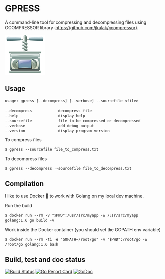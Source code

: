 # GPRESS

A command-line tool for compressing and decompressing files using GCOMPRESSOR library (https://github.com/jkulak/gcompressor).

![](https://raw.githubusercontent.com/jkulak/gpress/master/resources/compress.png)

## Usage

```
usage: gpress [--decompress] [--verbose] --sourcefile <file>

--decompress            decompress file
--help                  display help
--sourcefile            file to be compressed or decompressed
--verbose               add debug output
--version               display program version
```

To compress files
```
$ gpress --sourcefile file_to_compress.txt
```

To decompress files
```
$ gpress --decompress --sourcefile file_to_decompress.txt
```

## Compilation

I like to use Docker 🐳 to work with Golang on my local dev machine.

Run the build

```
$ docker run --rm -v "$PWD":/usr/src/myapp -w /usr/src/myapp golang:1.6 go build -v
```

Work inside the Docker container (you should set the GOPATH env variable)

```
$ docker run --rm -ti -e "GOPATH=/root/go" -v "$PWD":/root/go -w /root/go golang:1.6 bash
```

## Build, test and doc status

[![Build Status](https://travis-ci.org/jkulak/gpress.svg?branch=master)](https://travis-ci.org/jkulak/gpress)
[![Go Report Card](https://goreportcard.com/badge/github.com/jkulak/gpress)](https://goreportcard.com/report/github.com/jkulak/gpress)
[![GoDoc](https://godoc.org/github.com/jkulak/gpress?status.svg)](https://godoc.org/github.com/jkulak/gpress)
